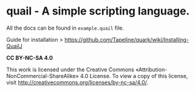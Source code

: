 # **quail** - A simple scripting language.

All the docs can be found in `example.quail` file. 

Guide for installation > https://github.com/Tapeline/quark/wiki/Installing-QuailJ


**CC BY-NC-SA 4.0**

This work is licensed under the Creative Commons «Attribution-NonCommercial-ShareAlike» 4.0 License. To view a copy of this license, visit
http://creativecommons.org/licenses/by-nc-sa/4.0/.
